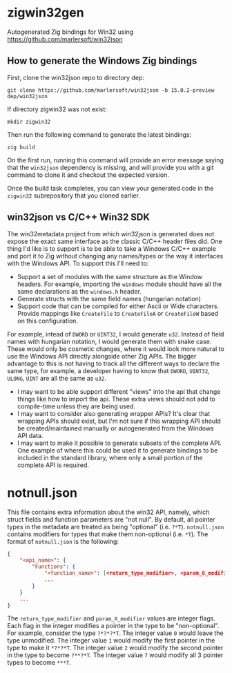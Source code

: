 # zigwin32gen

Autogenerated Zig bindings for Win32 using https://github.com/marlersoft/win32json

## How to generate the Windows Zig bindings

First, clone the win32json repo to directory dep:

```
git clone https://github.com/marlersoft/win32json -b 15.0.2-preview dep/win32json
```

If directory zigwin32 was not exist:

```
mkdir zigwin32
```

Then run the following command to generate the latest bindings:

```
zig build
```

On the first run, running this command will provide an error message saying that the `win32json` dependency is missing, and will provide you with a git command to clone it and checkout the expected version.

Once the build task completes, you can view your generated code in the `zigwin32` subrepository that you cloned earlier.

## win32json vs C/C++ Win32 SDK

The win32metadata project from which win32json is generated does not expose the exact same interface as the classic C/C++ header files did.  One thing I'd like is to support is to be able to take a Windows C/C++ example and port it to Zig without changing any names/types or the way it interfaces with the Windows API.  To support this I'll need to:

* Support a set of modules with the same structure as the Window headers.  For example, importing the `windows` module should have all the same declarations as the `windows.h` header.
* Generate structs with the same field names (hungarian notation)
* Support code that can be compiled for either Ascii or Wide characters.  Provide mappings like `CreateFile` to `CreateFileA` or `CreateFileW` based on this configuration.


For example, intead of `DWORD` or `UINT32`, I would generate `u32`.  Instead of field names with hungarian notation, I would generate them with snake case.  These would only be cosmetic changes, where it would look more natural to use the Windows API directly alongside other Zig APIs.  The bigger advantage to this is not having to track all the different ways to declare the same type, for example, a developer having to know that `DWORD`, `UINT32`, `ULONG`, `UINT` are all the same as `u32`.
* I may want to be able support different "views" into the api that change things like how to import the api.  These extra views should not add to compile-time unless they are being used.
* I may want to consider also generating wrapper APIs?  It's clear that wrapping APIs should exist, but I'm not sure if this wrapping API should be created/maintained manually or autogenerated from the Windows API data.
* I may want to make it possible to generate subsets of the complete API.  One example of where this could be used it to generate bindings to be included in the standard library, where only a small portion of the complete API is required.

notnull.json
================================================================================
This file contains extra information about the win32 API, namely, which struct
fields and function parameters are "not null". By default, all pointer types in
the metadata are treated as being "optional" (i.e. `?*T`).  `notnull.json`
contains modifiers for types that make them non-optional (i.e. `*T`).
The format of `notnull.json` is the following:

```json
{
    "<api_name>": {
        "Functions": {
            "<function_name>": [<return_type_modifier>, <param_0_modifier>, <param_1_modifier>, ...]
            ...
        }
    }
    ...
}
```

The `return_type_modifier` and `param_X_modifier` values are integer flags.
Each flag in the integer modifies a pointer in the type to be "non-optional".
For example, consider the type `?*?*?*T`.  The integer value `0` would leave
the type unmodified.
The integer value `1` would modify the first pointer in the type to make it `*?*?*T`.
The integer value `2` would modify the second pointer in the type to become `?**?*T`.
The integer value `7` would modify all 3 pointer types to become `***T`.

